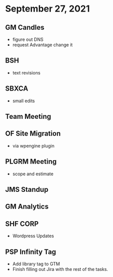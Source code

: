 # September 27, 2021

## GM Candles
- figure out DNS
- request Advantage change it

## BSH
- text revisions

## SBXCA
- small edits

## Team Meeting

## OF Site Migration
- via wpengine plugin

## PLGRM Meeting
- scope and estimate

## JMS Standup

## GM Analytics

## SHF CORP
- Wordpress Updates

## PSP Infinity Tag
- Add library tag to GTM
- Finish filling out Jira with the rest of the tasks.

